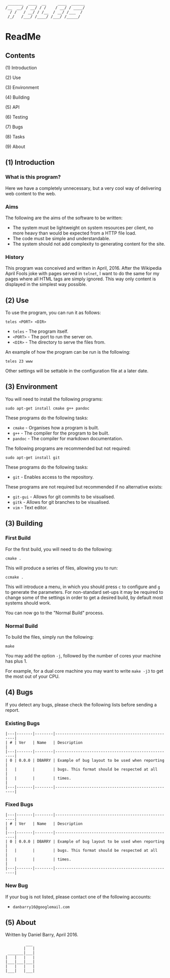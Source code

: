      _______  ____  __     ____  ______
    /__  __/ / __/ / /    / __/ / ____/
      / /   / __/ / /__  / __/ /___  /
     /_/   /___/ /____/ /___/ /_____/

# ReadMe

## Contents

(1) Introduction

(2) Use

(3) Environment

(4) Building

(5) API

(6) Testing

(7) Bugs

(8) Tasks

(9) About

## (1) Introduction

### What is this program?

Here we have a completely unnecessary, but a very cool way of delivering web
content to the web.

### Aims

The following are the aims of the software to be written:

  * The system must be lightweight on system resources per client, no more
  heavy than would be expected from a HTTP file load.
  * The code must be simple and understandable.
  * The system should not add complexity to generating content for the site.

### History

This program was conceived and written in April, 2016. After the Wikipedia
April Fools joke with pages served in `telnet`, I want to do the same for my
pages where all HTML tags are simply ignored. This way only content is
displayed in the simplest way possible.

## (2) Use

To use the program, you can run it as follows:

    teles <PORT> <DIR>

  * `teles` - The program itself.
  * `<PORT>` - The port to run the server on.
  * `<DIR>` - The directory to serve the files from.

An example of how the program can be run is the following:

    teles 23 www

Other settings will be settable in the configuration file at a later date.

## (3) Environment

You will need to install the following programs:

    sudo apt-get install cmake g++ pandoc

These programs do the following tasks:

  * `cmake` - Organises how a program is built.
  * `g++` - The compiler for the program to be built.
  * `pandoc` - The compiler for markdown documentation.

The following programs are recommended but not required:

    sudo apt-get install git

These programs do the following tasks:

  * `git` - Enables access to the repository.

These programs are not required but recommended if no alternative exists:

  * `git-gui` - Allows for git commits to be visualised.
  * `gitk` - Allows for git branches to be visualised.
  * `vim` - Text editor.

## (3) Building

### First Build

For the first build, you will need to do the following:

    cmake .

This will produce a series of files, allowing you to run:

    ccmake .

This will introduce a menu, in which you should press `c` to configure and `g`
to generate the parameters. For non-standard set-ups it may be required to
change some of the settings in order to get a desired build, by default most
systems should work.

You can now go to the "Normal Build" process.

### Normal Build

To build the files, simply run the following:

    make

You may add the option `-j`, followed by the number of cores your machine has
plus 1.

For example, for a dual core machine you may want to write `make -j3` to get
the most out of your CPU.

## (4) Bugs

If you detect any bugs, please check the following lists before sending a
report.

### Existing Bugs

    |---|-------|--------|----------------------------------------------------|
    | # | Ver   | Name   | Description                                        |
    |---|-------|--------|----------------------------------------------------|
    | 0 | 0.0.0 | DBARRY | Example of bug layout to be used when reporting    |
    |   |       |        | bugs. This format should be respected at all       |
    |   |       |        | times.                                             |
    |---|-------|--------|----------------------------------------------------|

### Fixed Bugs

    |---|-------|--------|----------------------------------------------------|
    | # | Ver   | Name   | Description                                        |
    |---|-------|--------|----------------------------------------------------|
    | 0 | 0.0.0 | DBARRY | Example of bug layout to be used when reporting    |
    |   |       |        | bugs. This format should be respected at all       |
    |   |       |        | times.                                             |
    |---|-------|--------|----------------------------------------------------|

### New Bug

If your bug is not listed, please contact one of the following accounts:

  * `danbarry16@googlemail.com`

## (5) About

Written by Daniel Barry, April 2016.

             ___
            |   |
     _______|___|
    |   |   |   |
    |___|___|___|
    |   |   |   |
    |___|   |___|

